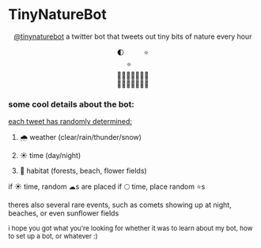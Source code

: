 # TinyNatureBot

<p align="center">
<a href='https://twitter.com/tinynaturebot'>@tinynaturebot</a>
a twitter bot that tweets out tiny bits of nature every hour
</p>

<p align="center">
🌓&nbsp;&nbsp;&nbsp;&nbsp;&nbsp;&nbsp;&nbsp;&nbsp;&nbsp;&nbsp;⭐<br>
&nbsp;&nbsp;&nbsp;&nbsp;&nbsp;⭐&nbsp;&nbsp;&nbsp;&nbsp;&nbsp;&nbsp;&nbsp;&nbsp;&nbsp;
<br>
🌳🌱🌳🌳🌳🌿🌳<br>
🌳🌳🌳🌳🌳🌳🌿
</p>

<h3>some cool details about the bot:</h3>
<span style="text-decoration: underline;">each tweet has randomly determined:</span>

1. 🌧️ weather (clear/rain/thunder/snow)

2. ☀ time (day/night)

3. 🌲 habitat (forests, beach, flower fields)

if ☀ time, random ☁s are placed
if 🌕 time, place random ⭐s

theres also several rare events, such as comets showing up at night, beaches, or even sunflower fields

<font size="2">i hope you got what you're looking for whether it was to learn about my bot, how to set up a bot, or whatever  :)</font>
